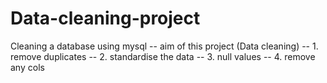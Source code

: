 # Data-cleaning-project
Cleaning a database using mysql 
-- aim of this project (Data cleaning)
-- 1. remove duplicates
-- 2. standardise the data 
-- 3. null values 
-- 4. remove any cols
